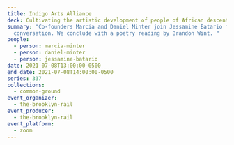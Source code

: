 ```yaml
---
title: Indigo Arts Alliance
deck: Cultivating the artistic development of people of African descent
summary: "Co-founders Marcia and Daniel Minter join Jessamine Batario for a
  conversation. We conclude with a poetry reading by Brandon Wint. "
people:
  - person: marcia-minter
  - person: daniel-minter
  - person: jessamine-batario
date: 2021-07-08T13:00:00-0500
end_date: 2021-07-08T14:00:00-0500
series: 337
collections:
  - common-ground
event_organizer:
  - the-brooklyn-rail
event_producer:
  - the-brooklyn-rail
event_platform:
  - zoom
---
```

